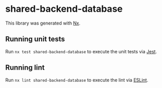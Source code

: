# shared-backend-database

This library was generated with [Nx](https://nx.dev).

## Running unit tests

Run `nx test shared-backend-database` to execute the unit tests via [Jest](https://jestjs.io).

## Running lint

Run `nx lint shared-backend-database` to execute the lint via [ESLint](https://eslint.org/).
